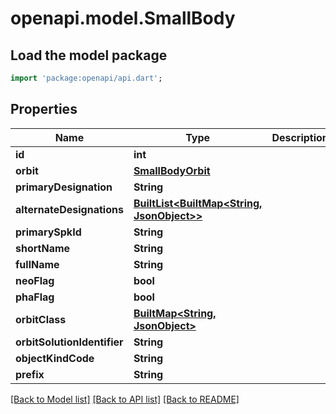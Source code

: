 # openapi.model.SmallBody

## Load the model package
```dart
import 'package:openapi/api.dart';
```

## Properties
Name | Type | Description | Notes
------------ | ------------- | ------------- | -------------
**id** | **int** |  | 
**orbit** | [**SmallBodyOrbit**](SmallBodyOrbit.md) |  | 
**primaryDesignation** | **String** |  | 
**alternateDesignations** | [**BuiltList&lt;BuiltMap&lt;String, JsonObject&gt;&gt;**](BuiltMap.md) |  | [optional] 
**primarySpkId** | **String** |  | [optional] 
**shortName** | **String** |  | [optional] 
**fullName** | **String** |  | [optional] 
**neoFlag** | **bool** |  | [optional] 
**phaFlag** | **bool** |  | [optional] 
**orbitClass** | [**BuiltMap&lt;String, JsonObject&gt;**](JsonObject.md) |  | 
**orbitSolutionIdentifier** | **String** |  | [optional] 
**objectKindCode** | **String** |  | [optional] 
**prefix** | **String** |  | [optional] 

[[Back to Model list]](../README.md#documentation-for-models) [[Back to API list]](../README.md#documentation-for-api-endpoints) [[Back to README]](../README.md)


